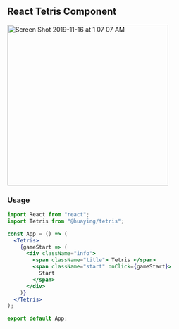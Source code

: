 ## React Tetris Component

<img width="365" alt="Screen Shot 2019-11-16 at 1 07 07 AM" src="https://user-images.githubusercontent.com/3991678/68961666-d5a24500-080d-11ea-95a2-065d8c4ee5cc.png">

### Usage
```jsx
import React from "react";
import Tetris from "@huaying/tetris";

const App = () => (
  <Tetris>
    {gameStart => (
      <div className="info">
        <span className="title"> Tetris </span>
        <span className="start" onClick={gameStart}>
          Start
        </span>
      </div>
    )}
  </Tetris>
);

export default App;
```
